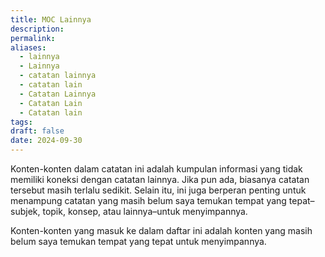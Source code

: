 ```yaml
---
title: MOC Lainnya
description: 
permalink: 
aliases:
  - lainnya
  - Lainnya
  - catatan lainnya
  - catatan lain
  - Catatan Lainnya
  - Catatan Lain
  - Catatan lain
tags: 
draft: false
date: 2024-09-30
---
```

Konten-konten dalam catatan ini adalah kumpulan informasi yang tidak memiliki koneksi dengan catatan lainnya. Jika pun ada, biasanya catatan tersebut masih terlalu sedikit. Selain itu, ini juga berperan penting untuk menampung catatan yang masih belum saya temukan tempat yang tepat–subjek, topik, konsep, atau lainnya–untuk menyimpannya.

Konten-konten yang masuk ke dalam daftar ini adalah konten yang masih belum saya temukan tempat yang tepat untuk menyimpannya. 

